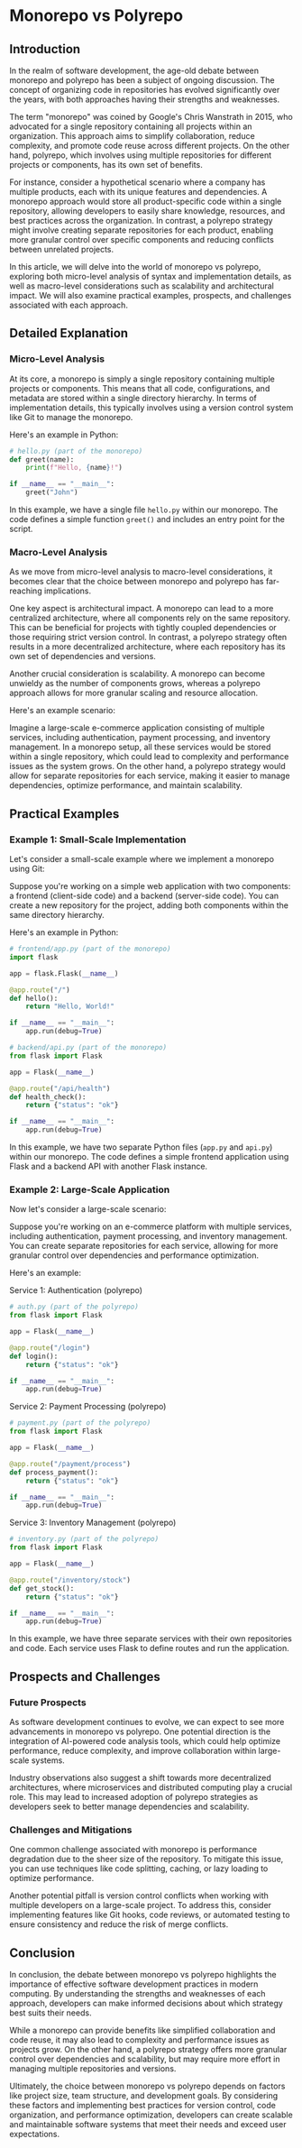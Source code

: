 # Monorepo vs Polyrepo
## Introduction
In the realm of software development, the age-old debate between monorepo and polyrepo has been a subject of ongoing discussion. The concept of organizing code in repositories has evolved significantly over the years, with both approaches having their strengths and weaknesses.

The term "monorepo" was coined by Google's Chris Wanstrath in 2015, who advocated for a single repository containing all projects within an organization. This approach aims to simplify collaboration, reduce complexity, and promote code reuse across different projects. On the other hand, polyrepo, which involves using multiple repositories for different projects or components, has its own set of benefits.

For instance, consider a hypothetical scenario where a company has multiple products, each with its unique features and dependencies. A monorepo approach would store all product-specific code within a single repository, allowing developers to easily share knowledge, resources, and best practices across the organization. In contrast, a polyrepo strategy might involve creating separate repositories for each product, enabling more granular control over specific components and reducing conflicts between unrelated projects.

In this article, we will delve into the world of monorepo vs polyrepo, exploring both micro-level analysis of syntax and implementation details, as well as macro-level considerations such as scalability and architectural impact. We will also examine practical examples, prospects, and challenges associated with each approach.

## Detailed Explanation
### Micro-Level Analysis

At its core, a monorepo is simply a single repository containing multiple projects or components. This means that all code, configurations, and metadata are stored within a single directory hierarchy. In terms of implementation details, this typically involves using a version control system like Git to manage the monorepo.

Here's an example in Python:
```python
# hello.py (part of the monorepo)
def greet(name):
    print(f"Hello, {name}!")

if __name__ == "__main__":
    greet("John")
```
In this example, we have a single file `hello.py` within our monorepo. The code defines a simple function `greet()` and includes an entry point for the script.

### Macro-Level Analysis

As we move from micro-level analysis to macro-level considerations, it becomes clear that the choice between monorepo and polyrepo has far-reaching implications.

One key aspect is architectural impact. A monorepo can lead to a more centralized architecture, where all components rely on the same repository. This can be beneficial for projects with tightly coupled dependencies or those requiring strict version control. In contrast, a polyrepo strategy often results in a more decentralized architecture, where each repository has its own set of dependencies and versions.

Another crucial consideration is scalability. A monorepo can become unwieldy as the number of components grows, whereas a polyrepo approach allows for more granular scaling and resource allocation.

Here's an example scenario:

Imagine a large-scale e-commerce application consisting of multiple services, including authentication, payment processing, and inventory management. In a monorepo setup, all these services would be stored within a single repository, which could lead to complexity and performance issues as the system grows. On the other hand, a polyrepo strategy would allow for separate repositories for each service, making it easier to manage dependencies, optimize performance, and maintain scalability.

## Practical Examples
### Example 1: Small-Scale Implementation

Let's consider a small-scale example where we implement a monorepo using Git:

Suppose you're working on a simple web application with two components: a frontend (client-side code) and a backend (server-side code). You can create a new repository for the project, adding both components within the same directory hierarchy.

Here's an example in Python:
```python
# frontend/app.py (part of the monorepo)
import flask

app = flask.Flask(__name__)

@app.route("/")
def hello():
    return "Hello, World!"

if __name__ == "__main__":
    app.run(debug=True)

```
```python
# backend/api.py (part of the monorepo)
from flask import Flask

app = Flask(__name__)

@app.route("/api/health")
def health_check():
    return {"status": "ok"}

if __name__ == "__main__":
    app.run(debug=True)
```

In this example, we have two separate Python files (`app.py` and `api.py`) within our monorepo. The code defines a simple frontend application using Flask and a backend API with another Flask instance.

### Example 2: Large-Scale Application

Now let's consider a large-scale scenario:

Suppose you're working on an e-commerce platform with multiple services, including authentication, payment processing, and inventory management. You can create separate repositories for each service, allowing for more granular control over dependencies and performance optimization.

Here's an example:

Service 1: Authentication (polyrepo)
```python
# auth.py (part of the polyrepo)
from flask import Flask

app = Flask(__name__)

@app.route("/login")
def login():
    return {"status": "ok"}

if __name__ == "__main__":
    app.run(debug=True)

```
Service 2: Payment Processing (polyrepo)
```python
# payment.py (part of the polyrepo)
from flask import Flask

app = Flask(__name__)

@app.route("/payment/process")
def process_payment():
    return {"status": "ok"}

if __name__ == "__main__":
    app.run(debug=True)

```
Service 3: Inventory Management (polyrepo)
```python
# inventory.py (part of the polyrepo)
from flask import Flask

app = Flask(__name__)

@app.route("/inventory/stock")
def get_stock():
    return {"status": "ok"}

if __name__ == "__main__":
    app.run(debug=True)

```

In this example, we have three separate services with their own repositories and code. Each service uses Flask to define routes and run the application.

## Prospects and Challenges
### Future Prospects

As software development continues to evolve, we can expect to see more advancements in monorepo vs polyrepo. One potential direction is the integration of AI-powered code analysis tools, which could help optimize performance, reduce complexity, and improve collaboration within large-scale systems.

Industry observations also suggest a shift towards more decentralized architectures, where microservices and distributed computing play a crucial role. This may lead to increased adoption of polyrepo strategies as developers seek to better manage dependencies and scalability.

### Challenges and Mitigations

One common challenge associated with monorepo is performance degradation due to the sheer size of the repository. To mitigate this issue, you can use techniques like code splitting, caching, or lazy loading to optimize performance.

Another potential pitfall is version control conflicts when working with multiple developers on a large-scale project. To address this, consider implementing features like Git hooks, code reviews, or automated testing to ensure consistency and reduce the risk of merge conflicts.

## Conclusion

In conclusion, the debate between monorepo vs polyrepo highlights the importance of effective software development practices in modern computing. By understanding the strengths and weaknesses of each approach, developers can make informed decisions about which strategy best suits their needs.

While a monorepo can provide benefits like simplified collaboration and code reuse, it may also lead to complexity and performance issues as projects grow. On the other hand, a polyrepo strategy offers more granular control over dependencies and scalability, but may require more effort in managing multiple repositories and versions.

Ultimately, the choice between monorepo vs polyrepo depends on factors like project size, team structure, and development goals. By considering these factors and implementing best practices for version control, code organization, and performance optimization, developers can create scalable and maintainable software systems that meet their needs and exceed user expectations.